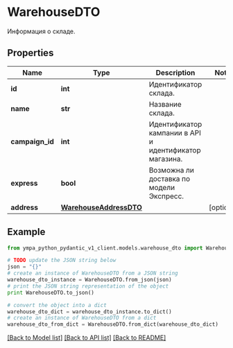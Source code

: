 # WarehouseDTO

Информация о складе.

## Properties
Name | Type | Description | Notes
------------ | ------------- | ------------- | -------------
**id** | **int** | Идентификатор склада. | 
**name** | **str** | Название склада. | 
**campaign_id** | **int** | Идентификатор кампании в API и идентификатор магазина. | 
**express** | **bool** | Возможна ли доставка по модели Экспресс. | 
**address** | [**WarehouseAddressDTO**](WarehouseAddressDTO.md) |  | [optional] 

## Example

```python
from ympa_python_pydantic_v1_client.models.warehouse_dto import WarehouseDTO

# TODO update the JSON string below
json = "{}"
# create an instance of WarehouseDTO from a JSON string
warehouse_dto_instance = WarehouseDTO.from_json(json)
# print the JSON string representation of the object
print WarehouseDTO.to_json()

# convert the object into a dict
warehouse_dto_dict = warehouse_dto_instance.to_dict()
# create an instance of WarehouseDTO from a dict
warehouse_dto_from_dict = WarehouseDTO.from_dict(warehouse_dto_dict)
```
[[Back to Model list]](../README.md#documentation-for-models) [[Back to API list]](../README.md#documentation-for-api-endpoints) [[Back to README]](../README.md)


